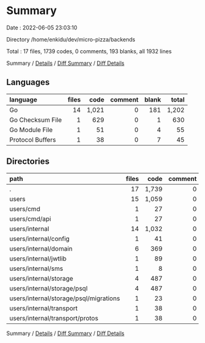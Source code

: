 # Summary

Date : 2022-06-05 23:03:10

Directory /home/enkidu/dev/micro-pizza/backends

Total : 17 files,  1739 codes, 0 comments, 193 blanks, all 1932 lines

Summary / [Details](details.md) / [Diff Summary](diff.md) / [Diff Details](diff-details.md)

## Languages
| language | files | code | comment | blank | total |
| :--- | ---: | ---: | ---: | ---: | ---: |
| Go | 14 | 1,021 | 0 | 181 | 1,202 |
| Go Checksum File | 1 | 629 | 0 | 1 | 630 |
| Go Module File | 1 | 51 | 0 | 4 | 55 |
| Protocol Buffers | 1 | 38 | 0 | 7 | 45 |

## Directories
| path | files | code | comment | blank | total |
| :--- | ---: | ---: | ---: | ---: | ---: |
| . | 17 | 1,739 | 0 | 193 | 1,932 |
| users | 15 | 1,059 | 0 | 188 | 1,247 |
| users/cmd | 1 | 27 | 0 | 4 | 31 |
| users/cmd/api | 1 | 27 | 0 | 4 | 31 |
| users/internal | 14 | 1,032 | 0 | 184 | 1,216 |
| users/internal/config | 1 | 41 | 0 | 7 | 48 |
| users/internal/domain | 6 | 369 | 0 | 75 | 444 |
| users/internal/jwtlib | 1 | 89 | 0 | 19 | 108 |
| users/internal/sms | 1 | 8 | 0 | 3 | 11 |
| users/internal/storage | 4 | 487 | 0 | 73 | 560 |
| users/internal/storage/psql | 4 | 487 | 0 | 73 | 560 |
| users/internal/storage/psql/migrations | 1 | 23 | 0 | 5 | 28 |
| users/internal/transport | 1 | 38 | 0 | 7 | 45 |
| users/internal/transport/protos | 1 | 38 | 0 | 7 | 45 |

Summary / [Details](details.md) / [Diff Summary](diff.md) / [Diff Details](diff-details.md)